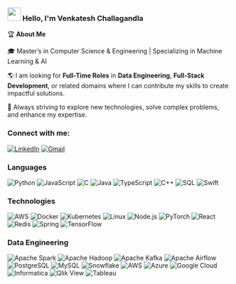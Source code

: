 ### <img src="https://media.giphy.com/media/hvRJCLFzcasrR4ia7z/giphy.gif" width="30px"> Hello, I'm Venkatesh Challagandla


🏆 **About Me**

🎓 Master’s in Computer Science & Engineering | Specializing in Machine Learning & AI

🌎 I am looking for **Full-Time Roles** in **Data Engineering**, **Full-Stack Development**, or related domains where I can contribute my skills to create impactful solutions.  


🔭 Always striving to explore new technologies, solve complex problems, and enhance my expertise.  


<h3 align="left">Connect with me:</h3>

[![LinkedIn](https://img.shields.io/badge/-LinkedIn-0A66C2?style=flat-square&logo=LinkedIn&logoColor=white)](https://www.linkedin.com/in/venkatesh-challagandla-0a73501b3/)
[![Gmail](https://img.shields.io/badge/-Gmail-D14836?style=flat-square&logo=Gmail&logoColor=white)](mailto:venkateshch1908@gmail.com)

### Languages

![Python](https://img.shields.io/badge/-Python-000?&logo=Python)
![JavaScript](https://img.shields.io/badge/-JavaScript-000?&logo=JavaScript)
![C](https://img.shields.io/badge/-C-000?&logo=C)
![Java](https://img.shields.io/badge/-Java-000?&logo=Java&logoColor=007396)
![TypeScript](https://img.shields.io/badge/-TypeScript-000?&logo=TypeScript)
![C++](https://img.shields.io/badge/-C++-000?&logo=c%2b%2b&logoColor=00599C)
![SQL](https://img.shields.io/badge/-SQL-000?&logo=MySQL)
![Swift](https://img.shields.io/badge/-Swift-000?&logo=Swift)


### Technologies

![AWS](https://img.shields.io/badge/-AWS-000?&logo=Amazon-AWS&logoColor=F90)
![Docker](https://img.shields.io/badge/-Docker-000?&logo=Docker)
![Kubernetes](https://img.shields.io/badge/-Kubernetes-000?&logo=Kubernetes)
![Linux](https://img.shields.io/badge/-Linux-000?&logo=Linux)
![Node.js](https://img.shields.io/badge/-Node.js-000?&logo=node.js)
![PyTorch](https://img.shields.io/badge/-PyTorch-000?&logo=PyTorch)
![React](https://img.shields.io/badge/-React-000?&logo=React)
![Redis](https://img.shields.io/badge/-Redis-000?&logo=Redis)
![Spring](https://img.shields.io/badge/-Spring-000?&logo=Spring)
![TensorFlow](https://img.shields.io/badge/-TensorFlow-000?&logo=TensorFlow)
  


### Data Engineering

![Apache Spark](https://img.shields.io/badge/-Apache%20Spark-000?&logo=Apache-Spark&logoColor=E25A1C) 
![Apache Hadoop](https://img.shields.io/badge/-Apache%20Hadoop-000?&logo=Apache-Hadoop) 
![Apache Kafka](https://img.shields.io/badge/-Apache%20Kafka-000?&logo=Apache-Kafka) 
![Apache Airflow](https://img.shields.io/badge/-Apache%20Airflow-000?&logo=Apache-Airflow&logoColor=017CEE) 
![PostgreSQL](https://img.shields.io/badge/-PostgreSQL-000?&logo=PostgreSQL&logoColor=336791) 
![MySQL](https://img.shields.io/badge/-MySQL-000?&logo=MySQL&logoColor=4479A1) 
![Snowflake](https://img.shields.io/badge/-Snowflake-000?&logo=Snowflake&logoColor=29B5E8) 
![AWS](https://img.shields.io/badge/-AWS-000?&logo=Amazon-AWS&logoColor=FF9900) 
![Azure](https://img.shields.io/badge/-Azure-000?&logo=Microsoft-Azure&logoColor=0078D7) 
![Google Cloud](https://img.shields.io/badge/-Google%20Cloud-000?&logo=Google-Cloud&logoColor=4285F4) 
![Informatica](https://img.shields.io/badge/-Informatica-000?&logo=Informatica) 
![Qlik View](https://img.shields.io/badge/-Qlik%20View-000?&logo=Qlik&logoColor=00A600) 
![Tableau](https://img.shields.io/badge/-Tableau-000?&logo=Tableau&logoColor=E97627)
